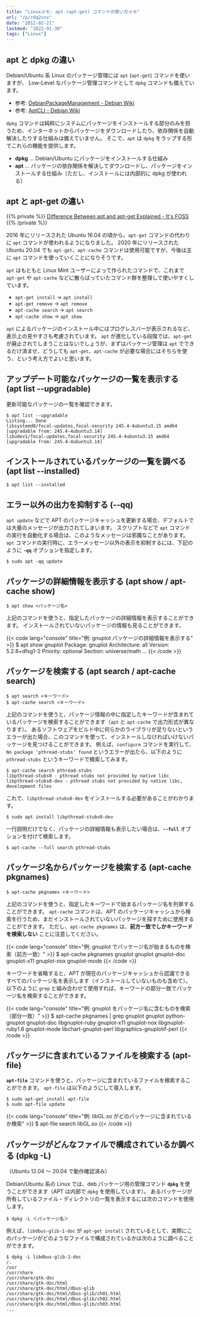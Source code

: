 ```yaml
---
title: "Linuxメモ: apt (apt-get) コマンドの使い方メモ"
url: "/p/rdq2cnx"
date: "2012-02-21"
lastmod: "2022-01-30"
tags: ["Linux"]
---
```


apt と dpkg の違い
---

Debian/Ubuntu 系 Linux のパッケージ管理には `apt` (`apt-get`) コマンドを使いますが、 Low-Level なパッケージ管理コマンドとして `dpkg` コマンドも備えています。

- 参考: [DebianPackageManagement - Debian Wiki](https://wiki.debian.org/DebianPackageManagement)
- 参考: [AptCLI - Debian Wiki](https://wiki.debian.org/AptCLI)

`dpkg` コマンドは純粋にシステムにパッケージをインストールする部分のみを担うため、インターネットからパッケージをダウンロードしたり、依存関係を自動解決したりする仕組みは備えていません。
そこで、`apt` は `dpkg` をラップする形でこれらの機能を提供します。

- __dpkg__ ... Debian/Ubuntu にパッケージをインストールする仕組み
- __apt__ ... パッケージの依存関係を解決してダウンロードし、パッケージをインストールする仕組み（ただし、インストールには内部的に dpkg が使われる）


apt と apt-get の違い
----

{{% private %}}
[Difference Between apt and apt-get Explained - It's FOSS](https://itsfoss.com/apt-vs-apt-get-difference/)
{{% /private %}}

2016 年にリリースされた Ubuntu 16.04 の頃から、`apt-get` コマンドの代わりに `apt` コマンドが使われるようになりました。
2020 年にリリースされた Ubuntu 20.04 でも `apt-get`、`apt-cache` コマンドは使用可能ですが、今後は主に `apt` コマンドを使っていくことになりそうです。

`apt` はもともと Linux Mint ユーザーによって作られたコマンドで、これまで `apt-get` や `apt-cache` などに散らばっていたコマンド群を整理して使いやすくしています。

- `apt-get install` → `apt install`
- `apt-get remove` → `apt remove`
- `apt-cache search` → `apt search`
- `apt-cache show` → `apt show`

`apt` によるパッケージのインストール中にはプログレスバーが表示されるなど、表示上の見やすさも考慮されています。
`apt` が進化している段階では、`apt-get` が廃止されてしまうことはないでしょうが、まずはパッケージ管理は `apt` でできるだけ済ませ、どうしても `apt-get`、`apt-cache` が必要な場合にはそちらを使う、という考え方でよいと思います。


アップデート可能なパッケージの一覧を表示する (apt list --upgradable)
----

更新可能なパッケージの一覧を確認できます。

```console
$ apt list --upgradable
Listing... Done
libsystemd0/focal-updates,focal-security 245.4-4ubuntu3.15 amd64 [upgradable from: 245.4-4ubuntu3.14]
libudev1/focal-updates,focal-security 245.4-4ubuntu3.15 amd64 [upgradable from: 245.4-4ubuntu3.14]
```


インストールされているパッケージの一覧を調べる (apt list --installed)
----

```console
$ apt list --installed
```


エラー以外の出力を抑制する (--qq)
----

`apt update` などで APT のパッケージキャッシュを更新する場合、デフォルトでは大量のメッセージが出力されてしまいます。
スクリプトなどで `apt` コマンドの実行を自動化する場合は、このようなメッセージは邪魔なことがあります。
`apt` コマンドの実行時に、エラーメッセージ以外の表示を抑制するには、下記のように __`-qq`__ オプションを指定します。

```console
$ sudo apt -qq update
```


パッケージの詳細情報を表示する (apt show / apt-cache show)
----

```command
$ apt show <パッケージ名>
```

上記のコマンドを使うと、指定したパッケージの詳細情報を表示することができます。
インストールされていないパッケージの情報も見ることができます。

{{< code lang="console" title="例: gnuplot パッケージの詳細情報を表示する" >}}
$ apt show gnuplot
Package: gnuplot
Architecture: all
Version: 5.2.8+dfsg1-2
Priority: optional
Section: universe/math
...
{{< /code >}}


パッケージを検索する (apt search / apt-cache search)
----

```console
$ apt search <キーワード>
$ apt-cache search <キーワード>
```

上記のコマンドを使うと、パッケージ情報の中に指定したキーワードが含まれているパッケージを検索することができます（`apt` と `apt-cache` で出力形式が異なります）。
あるソフトウェアをビルド中に何らかのライブラリが足りないというエラーが出た場合、このコマンドを使って、インストールしなければいけないパッケージを見つけることができます。
例えば、`configure` コマンドを実行して、`No package 'pthread-stubs' found` というエラーが出たら、以下のように `pthread-stubs` というキーワードで検索してみます。

```console
$ apt-cache search pthread-stubs
libpthread-stubs0 - pthread stubs not provided by native libc
libpthread-stubs0-dev - pthread stubs not provided by native libc, development files
```

これで、`libpthread-stubs0-dev` をインストールする必要があることがわかります。

```console
$ sudo apt install libpthread-stubs0-dev
```

一行説明だけでなく、パッケージの詳細情報も表示したい場合は、__`--full`__ オプションを付けて検索します。

```console
$ apt-cache --full search pthread-stubs
```


パッケージ名からパッケージを検索する (apt-cache pkgnames)
----

```console
$ apt-cache pkgnames <キーワード>
```

上記のコマンドを使うと、指定したキーワードで始まるパッケージ名を列挙することができます。
`apt-cache` コマンドは、APT のパッケージキャッシュから検索を行うため、まだインストールされていないパッケージを探すために使用することができます。
ただし、`apt-cache pkgnames` は、__前方一致でしかキーワードを検索しない__ ことに注意してください。

{{< code lang="console" title="例: gnuplot でパッケージ名が始まるものを検索（前方一致）" >}}
$ apt-cache pkgnames gnuplot
gnuplot
gnuplot-doc
gnuplot-x11
gnuplot-nox
gnuplot-mode
{{< /code >}}

キーワードを省略すると、APT が現在のパッケージキャッシュから認識できるすべてのパッケージ名を表示します（インストールしていないものも含めて）。
以下のように `grep` と組み合わせて使用すれば、キーワードの部分一致でパッケージ名を検索することができます。

{{< code lang="console" title="例: gnuplot をパッケージ名に含むものを検索（部分一致）" >}}
$ apt-cache pkgnames | grep gnuplot
gnuplot
python-gnuplot
gnuplot-doc
libgnuplot-ruby
gnuplot-x11
gnuplot-nox
libgnuplot-ruby1.8
gnuplot-mode
libchart-gnuplot-perl
libgraphics-gnuplotif-perl
{{< /code >}}



パッケージに含まれているファイルを検索する (apt-file)
----

__`apt-file`__ コマンドを使うと、パッケージに含まれているファイルを検索することができます。
`apt-file` は以下のようにして導入します。

```console
$ sudo apt-get install apt-file
$ sudo apt-file update
```

{{< code lang="console" title="例: libGL.so がどのパッケージに含まれているか検索" >}}
$ apt-file search libGL.so
{{< /code >}}


パッケージがどんなファイルで構成されているか調べる (dpkg -L)
----

（Ubuntu 12.04 〜 20.04 で動作確認済み）

Debian/Ubuntu 系の Linux では、deb パッケージ用の管理コマンド __`dpkg`__ を使うことができます（APT は内部で `dpkg` を使用しています）。
あるパッケージが所有しているファイル・ディレクトリの一覧を表示するには次のコマンドを使用します。

```console
$ dpkg -L ＜パッケージ名＞
```

例えば、`libdbus-glib-1-doc` が `apt-get install` されているとして、実際にこのパッケージがどのようなファイルで構成されているかは次のように調べることができます。

```console
$ dpkg -L libdbus-glib-1-doc
/.
/usr
/usr/share
/usr/share/gtk-doc
/usr/share/gtk-doc/html
/usr/share/gtk-doc/html/dbus-glib
/usr/share/gtk-doc/html/dbus-glib/ch01.html
/usr/share/gtk-doc/html/dbus-glib/ch02.html
/usr/share/gtk-doc/html/dbus-glib/ch03.html
...
```


